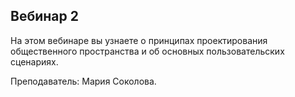 ## Вебинар 2

На этом вебинаре вы узнаете о принципах проектирования общественного пространства и об основных пользовательских сценариях.

Преподаватель: Мария Соколова.